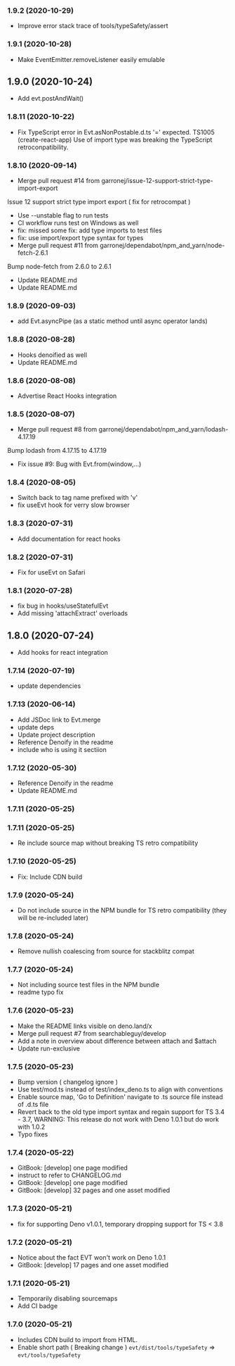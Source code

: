 ### **1.9.2** (2020-10-29)  
  
- Improve error stack trace of tools/typeSafety/assert    
  
### **1.9.1** (2020-10-28)  
  
- Make EventEmitter.removeListener easily emulable    
  
## **1.9.0** (2020-10-24)  
  
- Add evt.postAndWait()    
  
### **1.8.11** (2020-10-22)  
  
- Fix TypeScript error in Evt.asNonPostable.d.ts '=' expected. TS1005
(create-react-app) Use of import type was breaking the TypeScript retroconpatibility.    
  
### **1.8.10** (2020-09-14)  
  
- Merge pull request #14 from garronej/issue-12-support-strict-type-import-export

Issue 12 support strict type import export ( fix for retrocompat )  
- Use --unstable flag to run tests  
- CI workflow runs test on Windows as well  
- fix: missed some
fix: add type imports to test files  
- fix: use import/export type syntax for types  
- Merge pull request #11 from garronej/dependabot/npm_and_yarn/node-fetch-2.6.1

Bump node-fetch from 2.6.0 to 2.6.1  
- Update README.md  
- Update README.md    
  
### **1.8.9** (2020-09-03)  
  
- add Evt.asyncPipe (as a static method until async operator lands)    
  
### **1.8.8** (2020-08-28)  
  
- Hooks denoified as well  
- Update README.md    
  
### **1.8.6** (2020-08-08)  
  
- Advertise React Hooks integration    
  
### **1.8.5** (2020-08-07)  
  
- Merge pull request #8 from garronej/dependabot/npm_and_yarn/lodash-4.17.19

Bump lodash from 4.17.15 to 4.17.19  
- Fix issue #9: Bug with Evt.from(window,...)    
  
### **1.8.4** (2020-08-05)  
  
- Switch back to tag name prefixed with 'v'  
- fix useEvt hook for verry slow browser    
  
### **1.8.3** (2020-07-31)  
  
- Add documentation for react hooks    
  
### **1.8.2** (2020-07-31)  
  
- Fix for useEvt on Safari    
  
### **1.8.1** (2020-07-28)  
  
- fix bug in hooks/useStatefulEvt  
- Add missing 'attachExtract' overloads    
  
## **1.8.0** (2020-07-24)  
  
- Add hooks for react integration    
  
### **1.7.14** (2020-07-19)  
  
- update dependencies    
  
### **1.7.13** (2020-06-14)  
  
- Add JSDoc link to Evt.merge  
- update deps  
- Update project description  
- Reference Denoify in the readme  
- include who is using it sectiion    
  
### **1.7.12** (2020-05-30)  
  
- Reference Denoify in the readme  
- Update README.md    
  
### **1.7.11** (2020-05-25)  
  
  
  
### **1.7.11** (2020-05-25)  
  
- Re include source map without breaking TS retro compatibility  
  
### **1.7.10** (2020-05-25)  
  
- Fix: Include CDN build    
  
### **1.7.9** (2020-05-24)  
  
- Do not include source in the NPM bundle for TS retro compatibility (they will be re-included later)
  
### **1.7.8** (2020-05-24)  
  
- Remove nullish coalescing from source for stackblitz compat  
  
### **1.7.7** (2020-05-24)  
  
- Not including source test files in the NPM bundle  
- readme typo fix    
  
### **1.7.6** (2020-05-23)  
  
- Make the README links visible on deno.land/x  
- Merge pull request #7 from searchableguy/develop
- Add a note in overview about difference between attach and $attach  
- Update run-exclusive    
  
### **1.7.5** (2020-05-23)  
  
- Bump version ( changelog ignore )  
- Use test/mod.ts instead of test/index_deno.ts to align with conventions  
- Enable source map, 'Go to Definition' navigate to .ts source file instead of .d.ts file  
- Revert back to the old type import syntax and regain support for TS 3.4 - 3.7, WARNING: This release do not work with Deno 1.0.1 but do work with 1.0.2  
- Typo fixes
  
### **1.7.4** (2020-05-22)  
  
- GitBook: [develop] one page modified  
- instruct to refer to CHANGELOG.md  
- GitBook: [develop] one page modified  
- GitBook: [develop] 32 pages and one asset modified    
  
### **1.7.3** (2020-05-21)  
  
- fix for supporting Deno v1.0.1, temporary dropping support for TS < 3.8    
  
### **1.7.2** (2020-05-21)  
  
- Notice about the fact EVT won't work on Deno 1.0.1  
- GitBook: [develop] 17 pages and one asset modified    
  
### **1.7.1** (2020-05-21)  
  
- Temporarily disabling sourcemaps  
- Add CI badge    
  

### **1.7.0** (2020-05-21)  
  
- Includes CDN build to import from HTML.
- Enable short path ( Breaking change ) ``evt/dist/tools/typeSafety`` => ``evt/tools/typeSafety``

